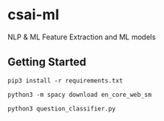 # csai-ml
NLP & ML Feature Extraction and ML models

## Getting Started
```
pip3 install -r requirements.txt
```


```
python3 -m spacy download en_core_web_sm
```


```
python3 question_classifier.py
```
